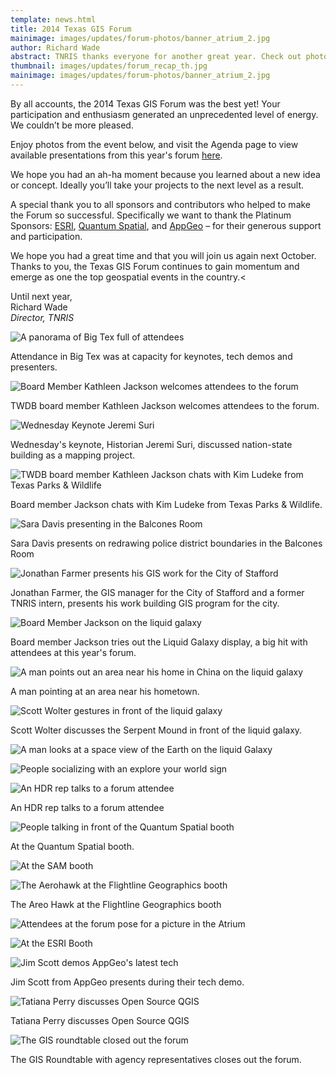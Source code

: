 ```yaml
---
template: news.html
title: 2014 Texas GIS Forum
mainimage: images/updates/forum-photos/banner_atrium_2.jpg
author: Richard Wade
abstract: TNRIS thanks everyone for another great year. Check out photos and highlights from this year's event.
thumbnail: images/updates/forum_recap_th.jpg
mainimage: images/updates/forum-photos/banner_atrium_2.jpg
---
```


By all accounts, the 2014 Texas GIS Forum was the best yet! Your participation and enthusiasm generated an unprecedented level of energy. We couldn’t be more pleased.
 
Enjoy photos from the event below, and visit the Agenda page to view available presentations from this year's forum [here](http://www.tnris.org/2014gisforum#agenda).

We hope you had an ah-ha moment because you learned about a new idea or concept. Ideally you’ll take your projects to the next level as a result.
 
A special thank you to all sponsors and contributors who helped to make the Forum so successful.  Specifically we want to thank the  Platinum Sponsors: [ESRI](http://www.esri.com), [Quantum Spatial](http://www.quantumspatial.com), and [AppGeo](http://www.appgeo.com) – for their generous support and participation.
 
We hope you had a great time and that you will join us again next October. Thanks to you, the Texas GIS Forum continues to gain momentum and emerge as one the top geospatial events in the country.<
 
Until next year,  
Richard Wade  
*Director, TNRIS*


![A panorama of Big Tex full of attendees](/images/updates/forum-photos/big_tex_panorama.jpg)

Attendance in Big Tex was at capacity for keynotes, tech demos and presenters.

![Board Member Kathleen Jackson welcomes attendees to the forum](images/updates/forum-photos/jackson_intro.jpg)

TWDB board member Kathleen Jackson welcomes attendees to the forum.

![Wednesday Keynote Jeremi Suri](images/updates/forum-photos/jeremi_suri_gesture.jpg)

Wednesday's keynote, Historian Jeremi Suri, discussed nation-state building as a mapping project.

![TWDB board member Kathleen Jackson chats with Kim Ludeke from Texas Parks & Wildlife](images/updates/forum-photos/jackson_wade_ludeke.jpg)

Board member Jackson chats with Kim Ludeke from Texas Parks & Wildlife.

<img src="images/updates/forum-photos/sara_davis.jpg"  alt="Sara Davis presenting in the Balcones Room">
<p>Sara Davis presents on redrawing police district boundaries in the Balcones Room</p>
<img src="images/updates/forum-photos/farmer_balcones.jpg"  alt="Jonathan Farmer presents his GIS work for the City of Stafford">
<p>Jonathan Farmer, the GIS manager for the City of Stafford and a former TNRIS intern, presents his work building GIS program for the city.</p>
<img src="images/updates/forum-photos/liquid_galaxy_jackson.jpg"  alt="Board Member Jackson on the liquid galaxy">
<p>Board member Jackson tries out the Liquid Galaxy display, a big hit with attendees at this year's forum.</p>
<img src="images/updates/forum-photos/liquid_galaxy_pointing.jpg"  alt="A man points out an area near his home in China on the liquid galaxy">
<p>A man pointing at an area near his hometown.</p>
<img src="images/updates/forum-photos/wolter_liquid.jpg"  alt="Scott Wolter gestures in front of the liquid galaxy">
<p>Scott Wolter discusses the Serpent Mound in front of the liquid galaxy.</p>
<img src="images/updates/forum-photos/liquid_galaxy_globe.jpg"  alt="A man looks at a space view of the Earth on the liquid Galaxy">
<p></p>
<img src="images/updates/forum-photos/explore_ur_world.jpg"  alt="People socializing with an explore your world sign">
<p></p>
<img src="images/updates/forum-photos/hdr_booth.jpg"  alt="An HDR rep talks to a forum attendee">
<p>An HDR rep talks to a forum attendee</p>
<img src="images/updates/forum-photos/quantum_booth_2.jpg"  alt="People talking in front of the Quantum Spatial booth">
<p>At the Quantum Spatial booth.</p>
<img src="images/updates/forum-photos/sam_booth_2.jpg"  alt="At the SAM booth">
<p></p>
<img src="images/updates/forum-photos/areo_hawk.jpg"  alt="The Aerohawk at the Flightline Geographics booth">
<p>The Areo Hawk at the Flightline Geographics booth</p>
<img src="images/updates/forum-photos/shelby_gayla.jpg"  alt="Attendees at the forum pose for a picture in the Atrium">
<p></p>
<img src="images/updates/forum-photos/esri_computer.jpg"  alt="At the ESRI Booth">
<p></p>
<img src="images/updates/forum-photos/scott_appgeo.jpg"  alt="Jim Scott demos AppGeo's latest tech">
<p>Jim Scott from AppGeo presents during their tech demo.</p>
<img src="images/updates/forum-photos/tatiana_perry.jpg"  alt="Tatiana Perry discusses Open Source QGIS">
<p>Tatiana Perry discusses Open Source QGIS</p>
<img src="images/updates/forum-photos/roundtable_bigtex.jpg"  alt="The GIS roundtable closed out the forum">
<p>The GIS Roundtable with agency representatives closes out the forum.</p>